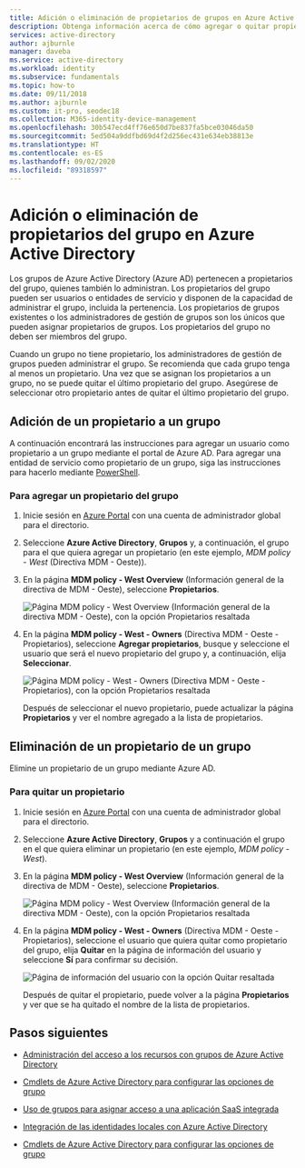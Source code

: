 ```yaml
---
title: Adición o eliminación de propietarios de grupos en Azure Active Directory | Microsoft Docs
description: Obtenga información acerca de cómo agregar o quitar propietarios del grupo con Azure Active Directory.
services: active-directory
author: ajburnle
manager: daveba
ms.service: active-directory
ms.workload: identity
ms.subservice: fundamentals
ms.topic: how-to
ms.date: 09/11/2018
ms.author: ajburnle
ms.custom: it-pro, seodec18
ms.collection: M365-identity-device-management
ms.openlocfilehash: 30b547ecd4ff76e650d7be837fa5bce03046da50
ms.sourcegitcommit: 5ed504a9ddfbd69d4f2d256ec431e634eb38813e
ms.translationtype: HT
ms.contentlocale: es-ES
ms.lasthandoff: 09/02/2020
ms.locfileid: "89318597"
---
```

# <a name="add-or-remove-group-owners-in-azure-active-directory"></a>Adición o eliminación de propietarios del grupo en Azure Active Directory
Los grupos de Azure Active Directory (Azure AD) pertenecen a propietarios del grupo, quienes también lo administran. Los propietarios del grupo pueden ser usuarios o entidades de servicio y disponen de la capacidad de administrar el grupo, incluida la pertenencia. Los propietarios de grupos existentes o los administradores de gestión de grupos son los únicos que pueden asignar propietarios de grupos. Los propietarios del grupo no deben ser miembros del grupo.

Cuando un grupo no tiene propietario, los administradores de gestión de grupos pueden administrar el grupo. Se recomienda que cada grupo tenga al menos un propietario. Una vez que se asignan los propietarios a un grupo, no se puede quitar el último propietario del grupo. Asegúrese de seleccionar otro propietario antes de quitar el último propietario del grupo.

## <a name="add-an-owner-to-a-group"></a>Adición de un propietario a un grupo
A continuación encontrará las instrucciones para agregar un usuario como propietario a un grupo mediante el portal de Azure AD. Para agregar una entidad de servicio como propietario de un grupo, siga las instrucciones para hacerlo mediante [PowerShell](/powershell/module/Azuread/Add-AzureADGroupOwner?view=azureadps-2.0).

### <a name="to-add-a-group-owner"></a>Para agregar un propietario del grupo
1. Inicie sesión en [Azure Portal](https://portal.azure.com) con una cuenta de administrador global para el directorio.

2. Seleccione **Azure Active Directory**, **Grupos** y, a continuación, el grupo para el que quiera agregar un propietario (en este ejemplo, *MDM policy - West* (Directiva MDM - Oeste)).

3. En la página **MDM policy - West Overview** (Información general de la directiva de MDM - Oeste), seleccione **Propietarios**.

    ![Página MDM policy - West Overview (Información general de la directiva MDM - Oeste), con la opción Propietarios resaltada](media/active-directory-accessmanagement-managing-group-owners/add-owners-option-overview-blade.png)

4. En la página **MDM policy - West - Owners** (Directiva MDM - Oeste - Propietarios), seleccione **Agregar propietarios**, busque y seleccione el usuario que será el nuevo propietario del grupo y, a continuación, elija **Seleccionar**.

    ![Página MDM policy - West - Owners (Directiva MDM - Oeste - Propietarios), con la opción Propietarios resaltada](media/active-directory-accessmanagement-managing-group-owners/add-owners-owners-blade.png)

    Después de seleccionar el nuevo propietario, puede actualizar la página **Propietarios** y ver el nombre agregado a la lista de propietarios.

## <a name="remove-an-owner-from-a-group"></a>Eliminación de un propietario de un grupo
Elimine un propietario de un grupo mediante Azure AD.

### <a name="to-remove-an-owner"></a>Para quitar un propietario
1. Inicie sesión en [Azure Portal](https://portal.azure.com) con una cuenta de administrador global para el directorio.

2. Seleccione **Azure Active Directory**, **Grupos** y a continuación el grupo en el que quiera eliminar un propietario (en este ejemplo, *MDM policy - West*).

3. En la página **MDM policy - West Overview** (Información general de la directiva de MDM - Oeste), seleccione **Propietarios**.

    ![Página MDM policy - West Overview (Información general de la directiva MDM - Oeste), con la opción Propietarios resaltada](media/active-directory-accessmanagement-managing-group-owners/remove-owners-option-overview-blade.png)

4. En la página **MDM policy - West - Owners** (Directiva MDM - Oeste - Propietarios), seleccione el usuario que quiera quitar como propietario del grupo, elija **Quitar** en la página de información del usuario y seleccione **Sí** para confirmar su decisión.

    ![Página de información del usuario con la opción Quitar resaltada](media/active-directory-accessmanagement-managing-group-owners/remove-owner-info-blade.png)

    Después de quitar el propietario, puede volver a la página **Propietarios** y ver que se ha quitado el nombre de la lista de propietarios.

## <a name="next-steps"></a>Pasos siguientes
- [Administración del acceso a los recursos con grupos de Azure Active Directory](active-directory-manage-groups.md)

- [Cmdlets de Azure Active Directory para configurar las opciones de grupo](../users-groups-roles/groups-settings-cmdlets.md)

- [Uso de grupos para asignar acceso a una aplicación SaaS integrada](../users-groups-roles/groups-saasapps.md)

- [Integración de las identidades locales con Azure Active Directory](../hybrid/whatis-hybrid-identity.md)

- [Cmdlets de Azure Active Directory para configurar las opciones de grupo](../users-groups-roles/groups-settings-v2-cmdlets.md)